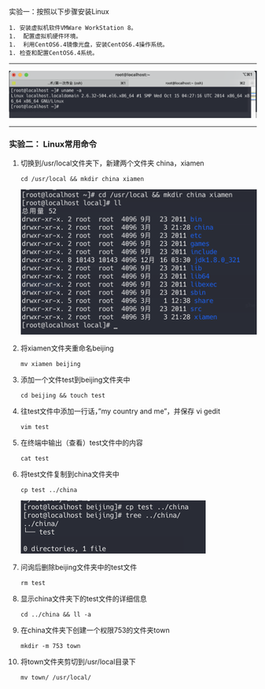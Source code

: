 实验一：按照以下步骤安装Linux

	1. 安装虚拟机软件VMWare WorkStation 8。
	1.  配置虚拟机硬件环境。
	1.  利用CentOS6.4镜像光盘，安装CentOS6.4操作系统。
	1. 检查和配置CentOS6.4系统。

---

<img src="操作需求及详情.assets/image-20220303212601760.png" alt="image-20220303212601760" style="zoom:50%;" />

---

### 实验二： Linux常用命令

1. 切换到/usr/local文件夹下，新建两个文件夹 china，xiamen

   ```shell
   cd /usr/local && mkdir china xiamen
   ```

   <img src="操作需求及详情.assets/image-20220303212855900.png" alt="image-20220303212855900" style="zoom:50%;" />

2. 将xiamen文件夹重命名beijing

    ```shell
    mv xiamen beijing
    ```

3. 添加一个文件test到beijing文件夹中

   ```shell
   cd beijing && touch test
   ```

   

4. 往test文件中添加一行话，”my country and me”，并保存  vi gedit

   ```shell
   vim test
   ```

5. 在终端中输出（查看）test文件中的内容

   ```shell
   cat test
   ```

6. 将test文件复制到china文件夹中

   ```shell
   cp test ../china
   ```

   <img src="操作需求及详情.assets/image-20220303214154471.png" alt="image-20220303214154471" style="zoom:50%;" />

7. 问询后删除beijing文件夹中的test文件

   ```shell
   rm test
   ```

8. 显示china文件夹下的test文件的详细信息

   ``` shell
   cd ../china && ll -a
   ```

9. 在china文件夹下创建一个权限753的文件夹town

   ```shell
   mkdir -m 753 town
   ```

10. 将town文件夹剪切到/usr/local目录下

    ```shell
    mv town/ /usr/local/
    ```


